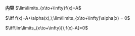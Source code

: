 **内容**
$\lim\limits_{x\to+\infty}f(x)=A$

$\iff f(x)=A+\alpha(x),\;\lim\limits_{x\to+\infty}\alpha(x) = 0$

$\iff\lim\limits_{x\to+\infty}[\,f(x)-A]=0$
